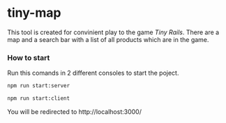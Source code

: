 # tiny-map

This tool is created for convinient play to the game *Tiny Rails*.
There are a map and a search bar with a list of all products which are in the game.

### How to start

Run this comands in 2 different consoles to start the poject.
```cmd
npm run start:server
```

```cmd
npm run start:client
```
You will be redirected to http://localhost:3000/
